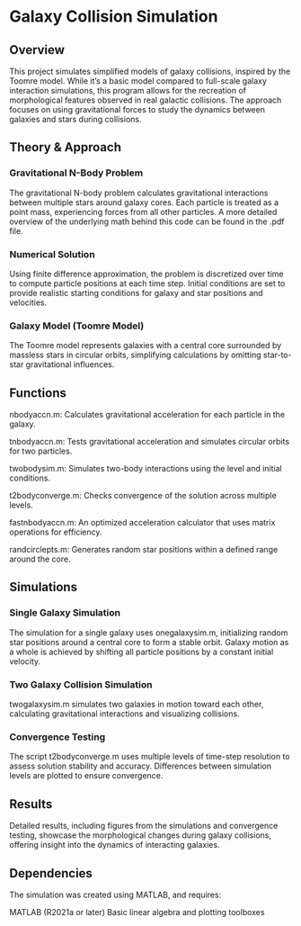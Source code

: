 
# Galaxy Collision Simulation
## Overview
This project simulates simplified models of galaxy collisions, inspired by the Toomre model. While it’s a basic model compared to full-scale galaxy interaction simulations, this program allows for the recreation of morphological features observed in real galactic collisions. The approach focuses on using gravitational forces to study the dynamics between galaxies and stars during collisions.

## Theory & Approach
### Gravitational N-Body Problem
The gravitational N-body problem calculates gravitational interactions between multiple stars around galaxy cores. Each particle is treated as a point mass, experiencing forces from all other particles. A more detailed overview of the underlying math behind this code can be found in the .pdf file. 

### Numerical Solution
Using finite difference approximation, the problem is discretized over time to compute particle positions at each time step. Initial conditions are set to provide realistic starting conditions for galaxy and star positions and velocities.

### Galaxy Model (Toomre Model)
The Toomre model represents galaxies with a central core surrounded by massless stars in circular orbits, simplifying calculations by omitting star-to-star gravitational influences.

## Functions
nbodyaccn.m: Calculates gravitational acceleration for each particle in the galaxy.

tnbodyaccn.m: Tests gravitational acceleration and simulates circular orbits for two particles.

twobodysim.m: Simulates two-body interactions using the level and initial conditions.

t2bodyconverge.m: Checks convergence of the solution across multiple levels.

fastnbodyaccn.m: An optimized acceleration calculator that uses matrix operations for efficiency.

randcirclepts.m: Generates random star positions within a defined range around the core.

## Simulations
### Single Galaxy Simulation
The simulation for a single galaxy uses onegalaxysim.m, initializing random star positions around a central core to form a stable orbit. Galaxy motion as a whole is achieved by shifting all particle positions by a constant initial velocity.

### Two Galaxy Collision Simulation
twogalaxysim.m simulates two galaxies in motion toward each other, calculating gravitational interactions and visualizing collisions.

### Convergence Testing
The script t2bodyconverge.m uses multiple levels of time-step resolution to assess solution stability and accuracy. Differences between simulation levels are plotted to ensure convergence.

## Results
Detailed results, including figures from the simulations and convergence testing, showcase the morphological changes during galaxy collisions, offering insight into the dynamics of interacting galaxies.

## Dependencies
The simulation was created using MATLAB, and requires:

MATLAB (R2021a or later)
Basic linear algebra and plotting toolboxes
